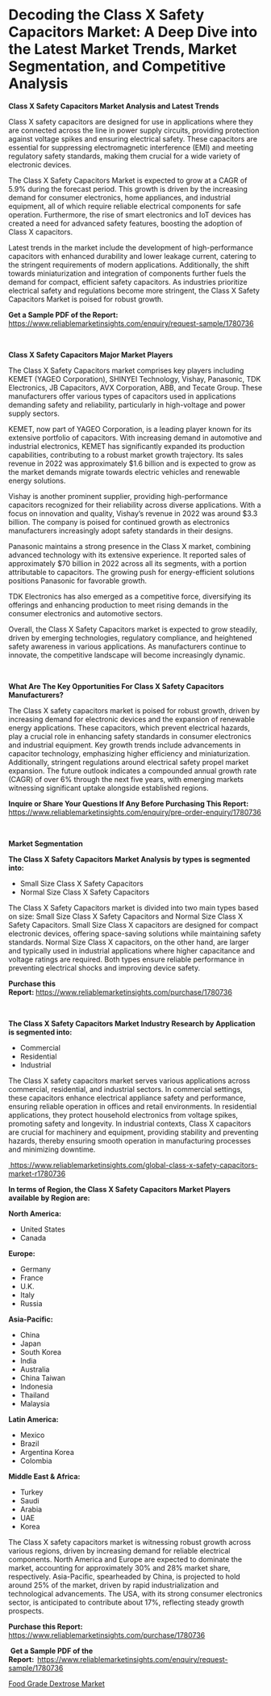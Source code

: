 <p><h1>Decoding the Class X Safety Capacitors Market: A Deep Dive into the Latest Market Trends, Market Segmentation, and Competitive Analysis</h1></p><p><strong>Class X Safety Capacitors Market Analysis and Latest Trends</strong></p>
<p><p>Class X safety capacitors are designed for use in applications where they are connected across the line in power supply circuits, providing protection against voltage spikes and ensuring electrical safety. These capacitors are essential for suppressing electromagnetic interference (EMI) and meeting regulatory safety standards, making them crucial for a wide variety of electronic devices.</p><p>The Class X Safety Capacitors Market is expected to grow at a CAGR of 5.9% during the forecast period. This growth is driven by the increasing demand for consumer electronics, home appliances, and industrial equipment, all of which require reliable electrical components for safe operation. Furthermore, the rise of smart electronics and IoT devices has created a need for advanced safety features, boosting the adoption of Class X capacitors.</p><p>Latest trends in the market include the development of high-performance capacitors with enhanced durability and lower leakage current, catering to the stringent requirements of modern applications. Additionally, the shift towards miniaturization and integration of components further fuels the demand for compact, efficient safety capacitors. As industries prioritize electrical safety and regulations become more stringent, the Class X Safety Capacitors Market is poised for robust growth.</p></p>
<p><strong>Get a Sample PDF of the Report:&nbsp;</strong> <a href="https://www.reliablemarketinsights.com/enquiry/request-sample/1780736?utm_campaign=2538&utm_medium=2&utm_source=Github&utm_content=ia&utm_term=25032025&utm_id=class-x-safety-capacitors">https://www.reliablemarketinsights.com/enquiry/request-sample/1780736</a></p>
<p>&nbsp;</p>
<p><strong>Class X Safety Capacitors Major Market Players</strong></p>
<p><p>The Class X Safety Capacitors market comprises key players including KEMET (YAGEO Corporation), SHINYEI Technology, Vishay, Panasonic, TDK Electronics, JB Capacitors, AVX Corporation, ABB, and Tecate Group. These manufacturers offer various types of capacitors used in applications demanding safety and reliability, particularly in high-voltage and power supply sectors.</p><p>KEMET, now part of YAGEO Corporation, is a leading player known for its extensive portfolio of capacitors. With increasing demand in automotive and industrial electronics, KEMET has significantly expanded its production capabilities, contributing to a robust market growth trajectory. Its sales revenue in 2022 was approximately $1.6 billion and is expected to grow as the market demands migrate towards electric vehicles and renewable energy solutions.</p><p>Vishay is another prominent supplier, providing high-performance capacitors recognized for their reliability across diverse applications. With a focus on innovation and quality, Vishay’s revenue in 2022 was around $3.3 billion. The company is poised for continued growth as electronics manufacturers increasingly adopt safety standards in their designs.</p><p>Panasonic maintains a strong presence in the Class X market, combining advanced technology with its extensive experience. It reported sales of approximately $70 billion in 2022 across all its segments, with a portion attributable to capacitors. The growing push for energy-efficient solutions positions Panasonic for favorable growth.</p><p>TDK Electronics has also emerged as a competitive force, diversifying its offerings and enhancing production to meet rising demands in the consumer electronics and automotive sectors. </p><p>Overall, the Class X Safety Capacitors market is expected to grow steadily, driven by emerging technologies, regulatory compliance, and heightened safety awareness in various applications. As manufacturers continue to innovate, the competitive landscape will become increasingly dynamic.</p></p>
<p>&nbsp;</p>
<p><strong>What Are The Key Opportunities For Class X Safety Capacitors Manufacturers?</strong></p>
<p><p>The Class X safety capacitors market is poised for robust growth, driven by increasing demand for electronic devices and the expansion of renewable energy applications. These capacitors, which prevent electrical hazards, play a crucial role in enhancing safety standards in consumer electronics and industrial equipment. Key growth trends include advancements in capacitor technology, emphasizing higher efficiency and miniaturization. Additionally, stringent regulations around electrical safety propel market expansion. The future outlook indicates a compounded annual growth rate (CAGR) of over 6% through the next five years, with emerging markets witnessing significant uptake alongside established regions.</p></p>
<p><strong>Inquire or Share Your Questions If Any Before Purchasing This Report:</strong> <a href="https://www.reliablemarketinsights.com/enquiry/pre-order-enquiry/1780736?utm_campaign=2538&utm_medium=2&utm_source=Github&utm_content=ia&utm_term=25032025&utm_id=class-x-safety-capacitors">https://www.reliablemarketinsights.com/enquiry/pre-order-enquiry/1780736</a></p>
<p>&nbsp;</p>
<p><strong>Market Segmentation</strong></p>
<p><strong>The Class X Safety Capacitors Market Analysis by types is segmented into:</strong></p>
<p><ul><li>Small Size Class X Safety Capacitors</li><li>Normal Size Class X Safety Capacitors</li></ul></p>
<p><p>The Class X Safety Capacitors market is divided into two main types based on size: Small Size Class X Safety Capacitors and Normal Size Class X Safety Capacitors. Small Size Class X capacitors are designed for compact electronic devices, offering space-saving solutions while maintaining safety standards. Normal Size Class X capacitors, on the other hand, are larger and typically used in industrial applications where higher capacitance and voltage ratings are required. Both types ensure reliable performance in preventing electrical shocks and improving device safety.</p></p>
<p><strong>Purchase this Report:&nbsp;</strong><a href="https://www.reliablemarketinsights.com/purchase/1780736?utm_campaign=2538&utm_medium=2&utm_source=Github&utm_content=ia&utm_term=25032025&utm_id=class-x-safety-capacitors">https://www.reliablemarketinsights.com/purchase/1780736</a></p>
<p>&nbsp;</p>
<p><strong>The Class X Safety Capacitors Market Industry Research by Application is segmented into:</strong></p>
<p><ul><li>Commercial</li><li>Residential</li><li>Industrial</li></ul></p>
<p><p>The Class X safety capacitors market serves various applications across commercial, residential, and industrial sectors. In commercial settings, these capacitors enhance electrical appliance safety and performance, ensuring reliable operation in offices and retail environments. In residential applications, they protect household electronics from voltage spikes, promoting safety and longevity. In industrial contexts, Class X capacitors are crucial for machinery and equipment, providing stability and preventing hazards, thereby ensuring smooth operation in manufacturing processes and minimizing downtime.</p></p>
<p><a href="https://www.reliablemarketinsights.com/global-class-x-safety-capacitors-market-r1780736?utm_campaign=2538&utm_medium=2&utm_source=Github&utm_content=ia&utm_term=25032025&utm_id=class-x-safety-capacitors">&nbsp;https://www.reliablemarketinsights.com/global-class-x-safety-capacitors-market-r1780736</a></p>
<p><strong>In terms of Region, the Class X Safety Capacitors Market Players available by Region are:</strong></p>
<p>
    <p> <strong> North America: </strong>
        <ul>
            <li>United States</li>
            <li>Canada</li>
        </ul>
        </p> 
    <p> <strong> Europe: </strong>
        <ul>
            <li>Germany</li>
            <li>France</li>
            <li>U.K.</li>
            <li>Italy</li>
            <li>Russia</li>
        </ul>
        </p> 
    <p> <strong> Asia-Pacific: </strong>
        <ul>
            <li>China</li>
            <li>Japan</li>
            <li>South Korea</li>
            <li>India</li>
            <li>Australia</li>
            <li>China Taiwan</li>
            <li>Indonesia</li>
            <li>Thailand</li>
            <li>Malaysia</li>
        </ul>
        </p> 
    <p> <strong> Latin America: </strong>
        <ul>
            <li>Mexico</li>
            <li>Brazil</li>
            <li>Argentina Korea</li>
            <li>Colombia</li>
        </ul>
        </p> 
    <p> <strong> Middle East & Africa: </strong>
        <ul>
            <li>Turkey</li>
            <li>Saudi</li>
            <li>Arabia</li>
            <li>UAE</li>
            <li>Korea</li>
        </ul>
    </p>
    </p>
<p><p>The Class X safety capacitors market is witnessing robust growth across various regions, driven by increasing demand for reliable electrical components. North America and Europe are expected to dominate the market, accounting for approximately 30% and 28% market share, respectively. Asia-Pacific, spearheaded by China, is projected to hold around 25% of the market, driven by rapid industrialization and technological advancements. The USA, with its strong consumer electronics sector, is anticipated to contribute about 17%, reflecting steady growth prospects.</p></p>
<p><strong>Purchase this Report: </strong><a href="https://www.reliablemarketinsights.com/purchase/1780736?utm_campaign=2538&utm_medium=2&utm_source=Github&utm_content=ia&utm_term=25032025&utm_id=class-x-safety-capacitors">https://www.reliablemarketinsights.com/purchase/1780736</a></p>
<p>&nbsp;<strong>Get a Sample PDF of the Report:&nbsp;&nbsp;</strong><a href="https://www.reliablemarketinsights.com/enquiry/request-sample/1780736?utm_campaign=2538&utm_medium=2&utm_source=Github&utm_content=ia&utm_term=25032025&utm_id=class-x-safety-capacitors">https://www.reliablemarketinsights.com/enquiry/request-sample/1780736</a></p>
<p><strong></strong></p>
<p><p><a href="https://github.com/barnickclara79/Market-Research-Report-List-1/blob/main/food-grade-dextrose-market.md?utm_campaign=2538&utm_medium=2&utm_source=Github&utm_content=ia&utm_term=25032025&utm_id=class-x-safety-capacitors">Food Grade Dextrose Market</a></p></p>